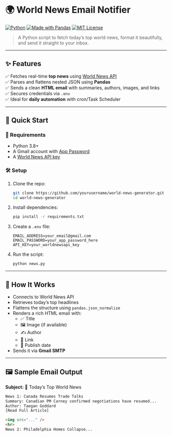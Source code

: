 # 🌍 World News Email Notifier

[![Python](https://img.shields.io/badge/python-3.8%2B-blue.svg)](https://www.python.org/)
[![Made with Pandas](https://img.shields.io/badge/pandas-used-brightgreen.svg)](https://pandas.pydata.org/)
[![MIT License](https://img.shields.io/badge/license-MIT-lightgrey.svg)](LICENSE)

> A Python script to fetch today’s top world news, format it beautifully, and send it straight to your inbox.

---

## ✨ Features

✅ Fetches real-time **top news** using [World News API](https://worldnewsapi.com/)  
✅ Parses and flattens nested JSON using **Pandas**  
✅ Sends a clean **HTML email** with summaries, authors, images, and links  
✅ Secures credentials via `.env`  
✅ Ideal for **daily automation** with cron/Task Scheduler

---

## 🚀 Quick Start

### 🔧 Requirements

- Python 3.8+
- A Gmail account with [App Password](https://support.google.com/accounts/answer/185833)
- A [World News API key](https://worldnewsapi.com/)

### 🛠 Setup

1. Clone the repo:
    ```bash
    git clone https://github.com/yourusername/world-news-generator.git
    cd world-news-generator
    ```

2. Install dependencies:
    ```bash
    pip install -r requirements.txt
    ```

3. Create a `.env` file:
    ```env
    EMAIL_ADDRESS=your_email@gmail.com
    EMAIL_PASSWORD=your_app_password_here
    API_KEY=your_worldnewsapi_key
    ```

4. Run the script:
    ```bash
    python news.py
    ```

---

## 🧠 How It Works

- Connects to World News API
- Retrieves today’s top headlines
- Flattens the structure using `pandas.json_normalize`
- Renders a rich HTML email with:
  - ✅ Title  
  - 🖼 Image (if available)  
  - ✍️ Author  
  - 🔗 Link  
  - 📆 Publish date  
- Sends it via **Gmail SMTP**

---

## 🖼 Sample Email Output

**Subject:** 📰 Today’s Top World News

```html
News 1: Canada Resumes Trade Talks
Summary: Canadian PM Carney confirmed negotiations have resumed...
Author: Taegan Goddard
[Read Full Article]

<img src="..." />
<hr>
News 2: Philadelphia Homes Collapse...
